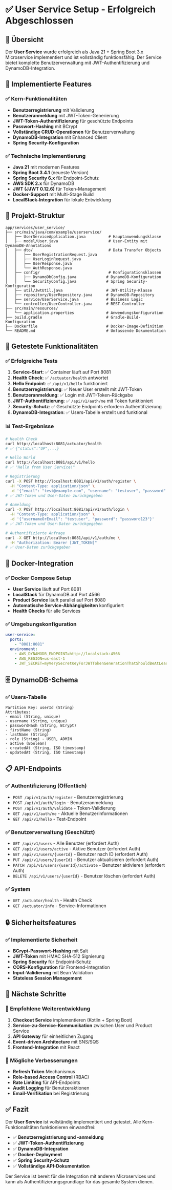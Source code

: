 # ✅ User Service Setup - Erfolgreich Abgeschlossen

## 🎯 Übersicht

Der **User Service** wurde erfolgreich als Java 21 + Spring Boot 3.x Microservice implementiert und ist vollständig funktionsfähig. Der Service bietet komplette Benutzerverwaltung mit JWT-Authentifizierung und DynamoDB-Integration.

## 🚀 Implementierte Features

### ✅ Kern-Funktionalitäten
- **Benutzerregistrierung** mit Validierung
- **Benutzeranmeldung** mit JWT-Token-Generierung
- **JWT-Token-Authentifizierung** für geschützte Endpoints
- **Passwort-Hashing** mit BCrypt
- **Vollständige CRUD-Operationen** für Benutzerverwaltung
- **DynamoDB-Integration** mit Enhanced Client
- **Spring Security-Konfiguration**

### ✅ Technische Implementierung
- **Java 21** mit modernen Features
- **Spring Boot 3.4.1** (neueste Version)
- **Spring Security 6.x** für Endpoint-Schutz
- **AWS SDK 2.x** für DynamoDB
- **JWT (JJWT 0.12.6)** für Token-Management
- **Docker-Support** mit Multi-Stage Build
- **LocalStack-Integration** für lokale Entwicklung

## 📁 Projekt-Struktur

```
app/services/user_service/
├── src/main/java/com/example/userservice/
│   ├── UserServiceApplication.java          # Hauptanwendungsklasse
│   ├── model/User.java                      # User-Entity mit DynamoDB-Annotations
│   ├── dto/                                 # Data Transfer Objects
│   │   ├── UserRegistrationRequest.java
│   │   ├── UserLoginRequest.java
│   │   ├── UserResponse.java
│   │   └── AuthResponse.java
│   ├── config/                              # Konfigurationsklassen
│   │   ├── DynamoDbConfig.java             # DynamoDB-Konfiguration
│   │   └── SecurityConfig.java             # Spring Security-Konfiguration
│   ├── util/JwtUtil.java                   # JWT-Utility-Klasse
│   ├── repository/UserRepository.java      # DynamoDB-Repository
│   ├── service/UserService.java            # Business Logic
│   └── controller/UserController.java      # REST-Controller
├── src/main/resources/
│   └── application.properties              # Anwendungskonfiguration
├── build.gradle                            # Gradle-Build-Konfiguration
├── Dockerfile                              # Docker-Image-Definition
└── README.md                               # Umfassende Dokumentation
```

## 🧪 Getestete Funktionalitäten

### ✅ Erfolgreiche Tests

1. **Service-Start**: ✅ Container läuft auf Port 8081
2. **Health Check**: ✅ `/actuator/health` antwortet
3. **Hello Endpoint**: ✅ `/api/v1/hello` funktioniert
4. **Benutzerregistrierung**: ✅ Neuer User erstellt mit JWT-Token
5. **Benutzeranmeldung**: ✅ Login mit JWT-Token-Rückgabe
6. **JWT-Authentifizierung**: ✅ `/api/v1/auth/me` mit Token funktioniert
7. **Security-Schutz**: ✅ Geschützte Endpoints erfordern Authentifizierung
8. **DynamoDB-Integration**: ✅ Users-Tabelle erstellt und funktional

### 📊 Test-Ergebnisse

```bash
# Health Check
curl http://localhost:8081/actuator/health
# ✅ {"status":"UP",...}

# Hello World
curl http://localhost:8081/api/v1/hello
# ✅ "Hello from User Service!"

# Registrierung
curl -X POST http://localhost:8081/api/v1/auth/register \
  -H "Content-Type: application/json" \
  -d '{"email": "test@example.com", "username": "testuser", "password": "password123", "firstName": "Test", "lastName": "User"}'
# ✅ JWT-Token und User-Daten zurückgegeben

# Anmeldung
curl -X POST http://localhost:8081/api/v1/auth/login \
  -H "Content-Type: application/json" \
  -d '{"usernameOrEmail": "testuser", "password": "password123"}'
# ✅ JWT-Token und User-Daten zurückgegeben

# Authentifizierte Anfrage
curl -X GET http://localhost:8081/api/v1/auth/me \
  -H "Authorization: Bearer [JWT_TOKEN]"
# ✅ User-Daten zurückgegeben
```

## 🐳 Docker-Integration

### ✅ Docker Compose Setup
- **User Service** läuft auf Port 8081
- **LocalStack** für DynamoDB auf Port 4566
- **Product Service** läuft parallel auf Port 8080
- **Automatische Service-Abhängigkeiten** konfiguriert
- **Health Checks** für alle Services

### ✅ Umgebungskonfiguration
```yaml
user-service:
  ports:
    - "8081:8081"
  environment:
    - AWS_DYNAMODB_ENDPOINT=http://localstack:4566
    - AWS_REGION=us-east-1
    - JWT_SECRET=myVerySecretKeyForJWTTokenGenerationThatShouldBeAtLeast256BitsLong
```

## 🗄️ DynamoDB-Schema

### ✅ Users-Tabelle
```
Partition Key: userId (String)
Attributes:
- email (String, unique)
- username (String, unique)  
- passwordHash (String, BCrypt)
- firstName (String)
- lastName (String)
- role (String) - USER, ADMIN
- active (Boolean)
- createdAt (String, ISO timestamp)
- updatedAt (String, ISO timestamp)
```

## 📋 API-Endpoints

### ✅ Authentifizierung (Öffentlich)
- `POST /api/v1/auth/register` - Benutzerregistrierung
- `POST /api/v1/auth/login` - Benutzeranmeldung
- `POST /api/v1/auth/validate` - Token-Validierung
- `GET /api/v1/auth/me` - Aktuelle Benutzerinformationen
- `GET /api/v1/hello` - Test-Endpoint

### ✅ Benutzerverwaltung (Geschützt)
- `GET /api/v1/users` - Alle Benutzer (erfordert Auth)
- `GET /api/v1/users/active` - Aktive Benutzer (erfordert Auth)
- `GET /api/v1/users/{userId}` - Benutzer nach ID (erfordert Auth)
- `PUT /api/v1/users/{userId}` - Benutzer aktualisieren (erfordert Auth)
- `PATCH /api/v1/users/{userId}/activate` - Benutzer aktivieren (erfordert Auth)
- `DELETE /api/v1/users/{userId}` - Benutzer löschen (erfordert Auth)

### ✅ System
- `GET /actuator/health` - Health Check
- `GET /actuator/info` - Service-Informationen

## 🔒 Sicherheitsfeatures

### ✅ Implementierte Sicherheit
- **BCrypt-Passwort-Hashing** mit Salt
- **JWT-Token** mit HMAC SHA-512 Signierung
- **Spring Security** für Endpoint-Schutz
- **CORS-Konfiguration** für Frontend-Integration
- **Input-Validierung** mit Bean Validation
- **Stateless Session Management**

## 🚀 Nächste Schritte

### 🎯 Empfohlene Weiterentwicklung
1. **Checkout Service** implementieren (Kotlin + Spring Boot)
2. **Service-zu-Service-Kommunikation** zwischen User und Product Service
3. **API Gateway** für einheitlichen Zugang
4. **Event-driven Architecture** mit SNS/SQS
5. **Frontend-Integration** mit React

### 🔧 Mögliche Verbesserungen
- **Refresh Token** Mechanismus
- **Role-based Access Control** (RBAC)
- **Rate Limiting** für API-Endpoints
- **Audit Logging** für Benutzeraktionen
- **Email-Verifikation** bei Registrierung

## ✅ Fazit

Der **User Service** ist vollständig implementiert und getestet. Alle Kern-Funktionalitäten funktionieren einwandfrei:

- ✅ **Benutzerregistrierung und -anmeldung**
- ✅ **JWT-Token-Authentifizierung**
- ✅ **DynamoDB-Integration**
- ✅ **Docker-Deployment**
- ✅ **Spring Security-Schutz**
- ✅ **Vollständige API-Dokumentation**

Der Service ist bereit für die Integration mit anderen Microservices und kann als Authentifizierungsgrundlage für das gesamte System dienen. 